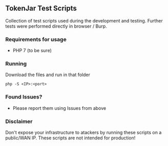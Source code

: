 ## TokenJar Test Scripts

Collection of test scripts used during the development and testing. 
Further tests were performed directly in browser / Burp. 

### Requirements for usage
* PHP 7 (to be sure)

### Running
Download the files and run in that folder

```
php -S <IP>:<port>
```

### Found Issues?
* Please report them using Issues from above

### Disclaimer
Don't expose your infrastructure to atackers by running these scripts on a public/WAN IP.
These scripts are not intended for production!
